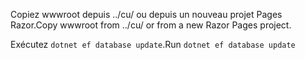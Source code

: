 <span data-ttu-id="0952d-101">Copiez wwwroot depuis ../cu/ ou depuis un nouveau projet Pages Razor.</span><span class="sxs-lookup"><span data-stu-id="0952d-101">Copy wwwroot from ../cu/ or from a new Razor Pages project.</span></span>

<span data-ttu-id="0952d-102">Exécutez `dotnet ef database update`.</span><span class="sxs-lookup"><span data-stu-id="0952d-102">Run `dotnet ef database update`</span></span>
